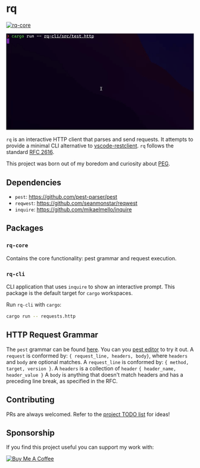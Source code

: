 # rq
[![rq-core](https://github.com/protiumx/rq/actions/workflows/rq-core.yml/badge.svg)](https://github.com/protiumx/rq/actions/workflows/rq-core.yml)

![preview](./preview.gif)

`rq` is an interactive HTTP client that parses and send requests. It attempts to provide a minimal CLI 
alternative to [vscode-restclient](https://github.com/Huachao/vscode-restclient).
`rq` follows the standard [RFC 2616](https://www.w3.org/Protocols/rfc2616/rfc2616-sec5.html).

This project was born out of my boredom and curiosity about [PEG](https://en.wikipedia.org/wiki/Parsing_expression_grammar).

## Dependencies

- `pest`: https://github.com/pest-parser/pest
- `reqwest`: https://github.com/seanmonstar/reqwest
- `inquire`: https://github.com/mikaelmello/inquire

## Packages

### `rq-core`

Contains the core functionality: pest grammar and request execution.

### `rq-cli`

CLI application that uses `inquire` to show an interactive prompt.
This package is the default target for `cargo` workspaces.

Run `rq-cli` with `cargo`:
```sh
cargo run -- requests.http
```

## HTTP Request Grammar

The `pest` grammar can be found [here](./rq-core/src/grammar.pest).
You can you [pest editor](https://pest.rs/#editor) to try it out.
A `request` is conformed by: `{ request_line, headers, body}`, where `headers` and `body` are optional
matches.
A `request_line` is conformed by: `{ method, target, version }`.
A `headers` is a collection of `header` `{ header_name, header_value }`
A `body` is anything that doesn't match headers and has a preceding line break, as specified in the RFC.

## Contributing

PRs are always welcomed. Refer to the [project TODO list](https://github.com/protiumx/rq/projects) for ideas!

## Sponsorship

If you find this project useful you can support my work with:

<a href="https://www.buymeacoffee.com/p3kqm9Z2h" target="_blank"><img src="https://cdn.buymeacoffee.com/buttons/v2/default-red.png" alt="Buy Me A Coffee" style="height: 60px !important;width: 217px !important;" ></a>
